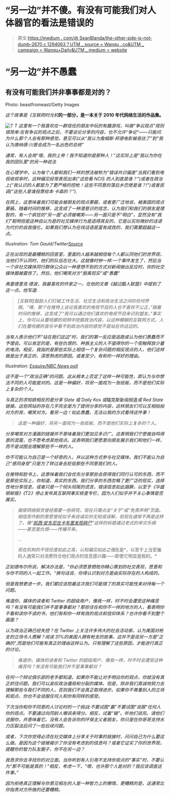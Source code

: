 # “另一边”并不傻。有没有可能我们对人体器官的看法是错误的

> 原文:[https://medium . com/@ SeanBlanda/the-other-side-is-not-dumb-2670 c 1294063？UTM _ source = Wanqu . co&UTM _ campaign = Wanqu+Daily&UTM _ medium = website](https://medium.com/@SeanBlanda/the-other-side-is-not-dumb-2670c1294063?utm_source=wanqu.co&utm_campaign=Wanqu+Daily&utm_medium=website)

# “另一边”并不愚蠢

## 有没有可能我们并非事事都是对的？



Photo: beastfromeast/Getty Images



*这个故事是《互联网时光机*[](https://humanparts.medium.com/internet-time-machine/home)**的一部分，是一本关于 2010 年代网络生活的作品集。**

*![T](../Images/98fcf006ac9152466e507cf6b3f38517.png)  T 这里有一个我喜欢在一群信任的朋友中玩的有趣游戏，叫做“争议观点”规则很简单:在有争议的观点之后，不要谈论分享的内容，也不允许“争论”——只能问为什么那个人会有那种感觉。意见可以从“我认为詹姆斯·邦德电影被高估了”到“我认为唐纳德·川普会成为一名出色的总统”*

*通常，有人会用“哦，我的上帝！我不知道你是那种人！”这实际上是“我以为你在我的团队里”的另一种说法*

*在心理学中，认为每个人都和我们一样的想法被称为“错误共识偏差”当我们看到电视收视率时，这种偏见经常表现出来(“这些看 NCIS 的人到底是谁？”)或者在政治上(“我认识的人都是为了更严格的控枪！这些不同意的落后乡巴佬是谁？!")或者民调(“这些人是谁投票给本·卡森的？”).*

*在网上，这意味着我们可能会被朋友的观点蒙蔽，或者更广泛地说，被美国的观点蒙蔽。随着时间的推移，这变成了一种潜意识的信念，认为我们和我们的朋友是理智的，有一个疯狂的“另一面”必须被嘲笑——另一面只是不“明白”，显然没有“我们”聪明但是这种自以为是的社交媒体行为是适得其反的，它是以实际微妙的话语为代价的自我强化，如果我们想认为在线话语是富有成效的，我们需要超越这一点。*



*Illustration: Tom Gauld/Twitter[Source](https://twitter.com/tomgauld/status/571994690289061888?lang=en)*



*正在出现的是最糟糕的回音室，里面的人越来越相信每个人都认同他们的世界观，当他们不认同时，他们的队伍在壮大。这就像时钟一样:一个事件发生了，然后当一个非社交媒体同行群体公众以一种意想不到的方式对新闻做出反应时，你的社交媒体圈被震惊了。然后，他们嘲笑对方“脱离现实”或“愚蠢”*

*弗雷德里克·德波，我最喜欢的作家之一，在他的文章《越过酷人联盟》中提到了这一点。他写道:*

> *[互联网]鼓励人们打破工作生活、社交生活和政治生活之间的任何界限。“嘿，那个在推特上谈论我喜欢的电视节目的人也不喜欢不公正，”随着时间的推移，这变成了“我可以通过他们喜欢的电视节目来识别盟友。”事实上，你可以从蕾哈娜的视频中挖掘政治内容，以这种模糊的互联网方式，人们在蕾哈娜的音乐中看不到政治内容的感觉不是站在你这边的。*

*当有人表示他们不“站在我们这边”时，我们的第一反应是逃跑或认为他们愚蠢而不予理会。可以肯定的是，有些仇恨的、种族主义的人不值得你的一个突触释放少量的电流。相反，我指的是那些实际上相信一个复杂问题的相反观点的人，他们这样做是出于真正的、深思熟虑的原因。或者至少，有和你一样好的理由。*



*Illustration: [Esquire/NBC News poll](http://www.esquire.com/news-politics/a40693/american-rage-nbc-survey/?utm_source=nextdraft&utm_medium=email)*



*这不是一个“政治正确”的问题。这从根本上否定了这样一种可能性，即认为与你想法不同的人可能是对的。这是一种偏好，将另一面视为一张纸板，而不是他们实际上复杂的个人。*

*与真正的求知欲相反的是分享 *Slate* 或 *Daily Kos* 或*福克斯新闻频道*或 *Red State* 链接。这些网站的存在几乎完全是为了提供分享的内容，这样朋友们可以互相拍拍对方的背，嘲笑对方。看另一边！如此愚蠢，无法以我的方式看待这件事！*

> *这是一种偏好，将另一面视为一张纸板，而不是他们实际上复杂的个人。*

*分享嘲笑对方漫画的链接并不意味着我们更加见多识广。这表明我们宁愿做自鸣得意的混蛋，也不愿考虑其他观点。这表明我们更愿意向朋友展示我们和他们一样，而不是试图去理解那些不一样的人。*

*你不可能认为自己是一个好奇的人，并以这种方式参与社交媒体。我们不能认为自己“感同身受”只是为了转过身去贬低那些不同意我们的人。*

*在推特和脸书上，这意味着我们会优先分享那些会获得我们同行认可的东西，而不是那些实际上，你知道，真实的东西。我们分享的东西忽略了更广泛的现实，选择性地分享信息，或者只是一个彻头彻尾的谎言。错误信息如此猖獗，以至于《华盛顿邮报》《T2》停止发布其互联网事实核查专栏，因为人们似乎并不关心事情是否属实。*

> *揭穿网络假货曾经需要一些研究，现在只需点击“关于”或“免责声明”页面。相信恶作剧的意愿曾经似乎来自诚实的无知或误解，但现在通常不再是这样了。像“[凯西·安东尼在卡车里发现碎尸](https://www.washingtonpost.com/news/the-intersect/wp/2015/09/25/what-was-fake-on-the-internet-this-week-casey-anthonys-death-and-chipotles-911-ad/)”这样的标题通过老式的幸灾乐祸——甚至是仇恨——传播开来。*
> 
> *…*
> 
> *现在机构的不信任度如此之高，认知偏见如此之强*总是*，以至于上当受骗的人通常只对消费符合他们观点的信息感兴趣——即使它明显是假的。*

*正如德布尔所说，解决办法是，“你必须愿意牺牲你精心策划的社交表现，愿意和与你不同的人一起工作。“换句话说，你得认识到对方是由实际存在的人构成的。*



*但是我想更进一步。我们都应该抱着这次我们可能错了的真实可能性来对待每一个问题。*

*难道你，媒体的读者和 Twitter 的超级用户，像我一样，时不时会遭受这种痛苦吗？有没有可能我们并不是事事都对？那些住在和你不一样的地方的人，看表明你不看和读你不读的书，他们有和你一样有效的观点和信仰体系？也许你看不到整个画面？*

*认为政治正确已经失控？在 Twitter 上关注许多伟大的社会活动家。认为美国对枪支的立场令人费解？阅读 31%的美国人拥有枪支的故事。这并不是说另一方是“正确的”,而是他们可能有真正的理由这样认为。只有理解了这些原因，才能进行真正的讨论。*

> *难道你，媒体的读者和 Twitter 的超级用户，像我一样，时不时会遭受这种痛苦吗？有没有可能我们并不是事事都对？*

*任何一个辩论俱乐部的老手都知道，如果你不能让对手明白你的观点，你就没有真正抓住问题。我们可以哀叹政治僵局和分裂的媒体。但是，除非我们真诚地努力去理解那些与我们不同的人，否则我们不会真正取得进步。如果你不尊重别人的立场和观点，你也不会说服任何人和你有同样的感受。*

*下次当你和你不同意的人讨论时的一个挑战:不要试图“赢”不要试图“说服”任何人你的观点。不要通过向同龄人嘲讽来得分。相反，试着“输”。听他们说完。请他们说服你，并意味着它。没有人会告诉你的环保主义者朋友，你只是在你哥哥支持水力压裂法后问了一些后续问题。*

*或者，下次你觉得必须在社交媒体上分享关于时事的链接时，问问自己为什么要这么做。是因为这个链接揭示了你没有考虑到的信息吗？或者它证实了你的世界观，提醒你的智力队友圈子，你不在另一边？*

*我恳求你去寻找你的对立面。当你听到有人引用不支持你观点的“事实”时，不要认为“那不可能是真的！”相反，考虑一下，“嗯，也许那个人是对的？我应该调查这件事。”*

*因为拒绝真正理解与你意见相左的人是一种智力上的懒惰，更糟糕的是，这通常比你指责对方所做的还要糟糕。*

